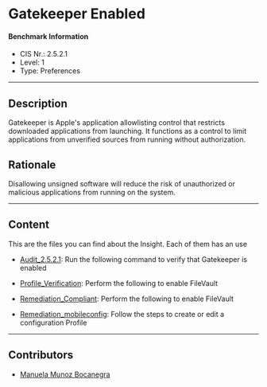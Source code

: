 # Gatekeeper Enabled
#### Benchmark Information
- CIS Nr.: 2.5.2.1
- Level: 1
- Type: Preferences
------------------------
## Description

Gatekeeper is Apple's application allowlisting control that restricts downloaded applications from launching. It functions as a control to limit applications from unverified sources from running without authorization.

## Rationale

Disallowing unsigned software will reduce the risk of unauthorized or malicious applications from running on the system.

---

## Content
This are the files you can find about the Insight. Each of them has an use 
* [Audit_2.5.2.1](https://github.com/apfelwerk/JamfProtectInsights/blob/main/PreferencesType/CIS_2.5.2.1_Gatekeeper%20Enabled/Audit_2.5.2.1.sh): Run the following command to verify that Gatekeeper is enabled

* [Profile_Verification](https://github.com/apfelwerk/JamfProtectInsights/blob/main/PreferencesType/CIS_2.5.2.1_Gatekeeper%20Enabled/Remediation_Compliant.sh): Perform the following to enable FileVault

* [Remediation_Compliant](https://github.com/apfelwerk/JamfProtectInsights/blob/main/PreferencesType/CIS_2.5.2.1_Gatekeeper%20Enabled/Remediation_Compliant.sh): Perform the following to enable FileVault

* [Remediation_mobileconfig](https://github.com/apfelwerk/JamfProtectInsights/blob/main/PreferencesType/CIS_2.5.2.1_Gatekeeper%20Enabled/Remediation_Compliant.sh): Follow the steps to create or edit a configuration Profile

------------------------------------------------------------------------------------------------------------------------------------------------------------------------------------------------------------------------------------------------------------------------------------------------------------------------------
## Contributors
* [Manuela Munoz Bocanegra](https://github.com/manuelamunoz)


